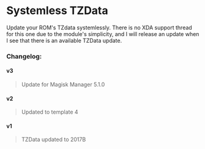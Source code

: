 # Systemless TZData

Update your ROM's TZdata systemlessly. There is no XDA support thread for this one due to the module's simplicity, and I will release an update when I see that there is an available TZData update.



### Changelog:

#### v3

>Update for Magisk Manager 5.1.0

#### v2

>Updated to template 4

#### v1

>TZData updated to 2017B
